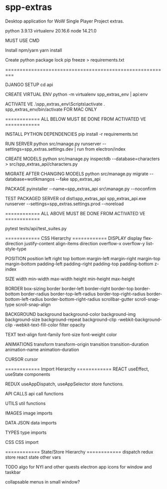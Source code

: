 # spp-extras
Desktop application for WoW Single Player Project extras.

python 3.9.13
virtualenv 20.16.6
node 14.21.0

MUST USE CMD

Install npm/yarn
yarn install

Create python package lock
pip freeze > requirements.txt

=========================================================


DJANGO SETUP
cd api

CREATE VIRTUAL ENV
python -m virtualenv spp_extras_env   |   api:env

ACTIVATE VE
.\spp_extras_env\Scripts\activate
. spp_extras_env/bin/activate FOR MAC ONLY


============ ALL BELOW MUST BE DONE FROM ACTIVATED VE ============

INSTALL PYTHON DEPENDENCIES
pip install -r requirements.txt


RUN SERVER
python src/manage.py runserver --settings=spp_extras.settings.dev   |   run from electron/index


CREATE MODELS
python src/manage.py inspectdb --database=characters > src/spp_extras_api/characters.py

MIGRATE AFTER CHANGING MODELS
python src/manage.py migrate --database=wotlkmangos --fake spp_extras_api


PACKAGE
pyinstaller --name=spp_extras_api src\manage.py --noconfirm

TEST PACKAGED SERVER
cd dist\spp_extras_api
spp_extras_api.exe runserver --settings=spp_extras.settings.prod --noreload

============ ALL ABOVE MUST BE DONE FROM ACTIVATED VE ============

pytest tests/api/test_suites.py


============ CSS Hierarchy ============
DISPLAY
display
flex-direction
justify-content
align-items
direction
overflow-x
overflow-y
list-style-type

POSITION
position
left
right
top
bottom
margin-left
margin-right
margin-top
margin-bottom
padding-left
padding-right
padding-top
padding-bottom
z-index

SIZE
width
min-width
max-width
height
min-height
max-height

BORDER
box-sizing
border
border-left
border-right
border-top
border-bottom
border-radius
border-top-left-radius
border-top-right-radius
border-bottom-left-radius
border-bottom-right-radius
scrollbar-gutter
scroll-snap-type
scroll-snap-align

BACKGROUND
background
background-color
background-img
background-size
background-repeat
background-clip
-webkit-background-clip
-webkit-text-fill-color
filter
opacity

TEXT
text-align
font-family
font-size
font-weight
color

ANIMATIONS
transform
transform-origin
transition
transition-duration
animation-name
animation-duration

CURSOR
cursor


============ Import Hierarchy ============
REACT
useEffect, useState
components

REDUX
useAppDispatch, useAppSelector
store functions.

API CALLS
api call functions

UTILS
util functions

IMAGES
image imports

DATA
JSON data imports

TYPES
type imports

CSS
CSS import

============ State/Store Hierarchy ============
dispatch
redux store
react state
other vars


TODO
algo for NYI and other quests
electron app icons for window and taskbar

collapsable menus in small window?
